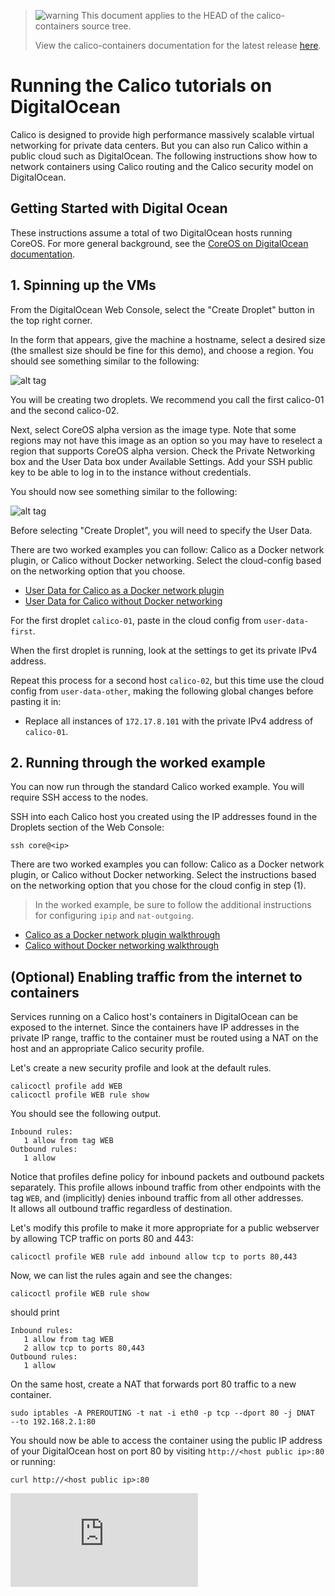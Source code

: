 <!--- master only -->
> ![warning](../images/warning.png) This document applies to the HEAD of the calico-containers source tree.
>
> View the calico-containers documentation for the latest release [here](https://github.com/projectcalico/calico-containers/blob/v0.19.0/README.md).
<!--- else
> You are viewing the calico-containers documentation for release **release**.
<!--- end of master only -->

# Running the Calico tutorials on DigitalOcean
Calico is designed to provide high performance massively scalable virtual networking for private data centers. But you 
can also run Calico within a public cloud such as DigitalOcean.  The following instructions show how to network 
containers using Calico routing and the Calico security model on DigitalOcean.

## Getting Started with Digital Ocean
These instructions assume a total of two DigitalOcean hosts running CoreOS. For more general background, see the 
[CoreOS on DigitalOcean documentation][coreos-digitalocean].

## 1. Spinning up the VMs
From the DigitalOcean Web Console, select the "Create Droplet" button in the top right corner.  

In the form that appears, give the machine a hostname, select a desired size (the smallest size should be fine for this 
demo), and choose a region.  You should see something similar to the following:

![alt tag](../images/Create_Droplet_1.png)

You will be creating two droplets.  We recommend you call the first calico-01 and the second
calico-02.

Next, select CoreOS alpha version as the image type.  Note that some regions may not have this image as an option so 
you may have to reselect a region that supports CoreOS alpha version. Check the Private Networking box and the User 
Data box under Available Settings.  Add your SSH public key to be able to log in to the instance without credentials.

You should now see something similar to the following:

![alt tag](../images/Create_Droplet_2.png)


Before selecting "Create Droplet", you will need to specify the User Data.  

There are two worked examples you can follow: Calico as a Docker network
plugin, or Calico without Docker networking.  Select the cloud-config based on 
the networking option that you choose.

- [User Data for Calico as a Docker network plugin](docker-network-plugin/cloud-config) 
- [User Data for Calico without Docker networking](without-docker-networking/cloud-config)  
  
For the first droplet `calico-01`, paste in the cloud config from
`user-data-first`.

When the first droplet is running, look at the settings to get its private IPv4
address.

Repeat this process for a second host `calico-02`, but this time use the
cloud config from `user-data-other`, making the following global changes before
pasting it in:
- Replace all instances of `172.17.8.101` with the private IPv4 address of `calico-01`.


## 2. Running through the worked example
You can now run through the standard Calico worked example.  You will require
SSH access to the nodes.

SSH into each Calico host you created using the IP addresses found in the 
Droplets section of the Web Console:
```
ssh core@<ip>
```

There are two worked examples you can follow: Calico as a Docker network
plugin, or Calico without Docker networking.  Select the instructions based on 
the networking option that you chose for the cloud config in step (1).

> In the worked example, be sure to follow the additional instructions for
configuring `ipip` and `nat-outgoing`. 

- [Calico as a Docker network plugin walkthrough](docker-network-plugin/README.md) 
- [Calico without Docker networking walkthrough](without-docker-networking/README.md)  

## (Optional) Enabling traffic from the internet to containers
Services running on a Calico host's containers in DigitalOcean can be exposed to the internet.  Since the containers 
have IP addresses in the private IP range, traffic to the container must be routed using a NAT on the host and an 
appropriate Calico security profile.

Let's create a new security profile and look at the default rules.
```
calicoctl profile add WEB
calicoctl profile WEB rule show
```
You should see the following output.
```
Inbound rules:
   1 allow from tag WEB 
Outbound rules:
   1 allow
```

Notice that profiles define policy for inbound packets and outbound packets separately.  This profile allows inbound 
traffic from other endpoints with the tag `WEB`, and (implicitly) denies inbound traffic from all other addresses.  
It allows all outbound traffic regardless of destination.

Let's modify this profile to make it more appropriate for a public webserver by allowing TCP traffic on ports 80 and 
443:

```
calicoctl profile WEB rule add inbound allow tcp to ports 80,443
```

Now, we can list the rules again and see the changes:

```
calicoctl profile WEB rule show
```

should print

```
Inbound rules:
   1 allow from tag WEB 
   2 allow tcp to ports 80,443
Outbound rules:
   1 allow
```

On the same host, create a NAT that forwards port 80 traffic to a new container.

```
sudo iptables -A PREROUTING -t nat -i eth0 -p tcp --dport 80 -j DNAT  --to 192.168.2.1:80
```

You should now be able to access the container using the public IP address of your DigitalOcean host on port 80 by 
visiting `http://<host public ip>:80` or running:

```
curl http://<host public ip>:80
```

[coreos-digitalocean]: https://coreos.com/docs/running-coreos/cloud-providers/digitalocean/
[![Analytics](https://calico-ga-beacon.appspot.com/UA-52125893-3/calico-containers/docs/calico-with-docker/DigitalOcean.md?pixel)](https://github.com/igrigorik/ga-beacon)
